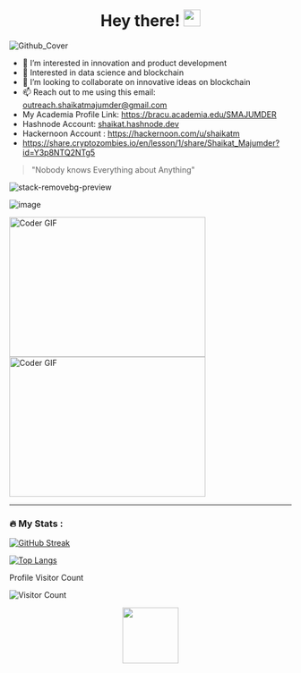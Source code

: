 <h1 align="center" >
  Hey there!
  <img src="https://media.giphy.com/media/hvRJCLFzcasrR4ia7z/giphy.gif" width="30px"/>
</h1>

![Github_Cover](https://user-images.githubusercontent.com/68814937/214672199-b7428568-0c48-487f-a78a-8d2bbe22f44b.png)


- 👀 I’m interested in innovation and product development
- 🌱 Interested in data science and blockchain
- 💞️ I’m looking to collaborate on innovative ideas on blockchain
- 📫 Reach out to me using this email: outreach.shaikatmajumder@gmail.com
- My Academia Profile Link: https://bracu.academia.edu/SMAJUMDER
- Hashnode Account: [shaikat.hashnode.dev](https://shaikat.hashnode.dev/)
- Hackernoon Account : https://hackernoon.com/u/shaikatm
- https://share.cryptozombies.io/en/lesson/1/share/Shaikat_Majumder?id=Y3p8NTQ2NTg5




<!---
shaikat010/shaikat010 is a ✨ special ✨ repository because its `README.md` (this file) appears on your GitHub profile.
You can click the Preview link to take a look at your changes.
--->



> "Nobody knows Everything about Anything"

![stack-removebg-preview](https://user-images.githubusercontent.com/68814937/195763208-08b62f68-f5c3-49d3-9a92-5720f2125f8a.png)


![image](https://user-images.githubusercontent.com/68814937/195762659-b2cecda1-b4a5-42aa-9b20-ef8e95f66e5c.png)

<img alt="Coder GIF" height=250 width=350 src="https://magiccopy.xyz/assets/images/hadder.gif" />
<br>
<img alt="Coder GIF" height=250 width=350 src="https://images.squarespace-cdn.com/content/v1/5769fc401b631bab1addb2ab/1541580611624-TE64QGKRJG8SWAIUS7NS/ke17ZwdGBToddI8pDm48kPoswlzjSVMM-SxOp7CV59BZw-zPPgdn4jUwVcJE1ZvWQUxwkmyExglNqGp0IvTJZamWLI2zvYWH8K3-s_4yszcp2ryTI0HqTOaaUohrI8PI6FXy8c9PWtBlqAVlUS5izpdcIXDZqDYvprRqZ29Pw0o/coding-freak.gif" />
<br>


---

### :fire: My Stats :
[![GitHub Streak](http://github-readme-streak-stats.herokuapp.com?user=shaikat010&theme=dark&background=000000)](https://git.io/streak-stats)

[![Top Langs](https://github-readme-stats.vercel.app/api/top-langs/?username=shaikat010&layout=compact&theme=vision-friendly-dark)](https://github.com/anuraghazra/github-readme-stats)

Profile Visitor Count

![Visitor Count](https://profile-counter.glitch.me/{Shaikat010}/count.svg)

<p align="center">
 <img src=["https://www.google.com/url?sa=i&url=https%3A%2F%2Fgifer.com%2Fen%2Fgifs%2Fblockchain&psig=AOvVaw1OBPZMUhRjyRUZxon8kSto&ust=1674763115518000&source=images&cd=vfe&ved=0CA8QjRxqFwoTCIiz7vfA4_wCFQAAAAAdAAAAABAV" width="100" height="100" />
</p>
